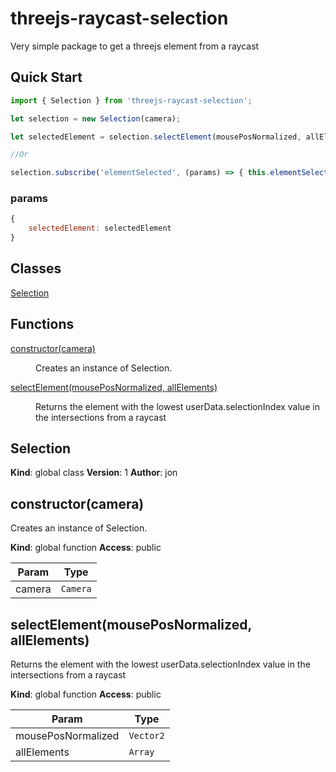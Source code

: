 # threejs-raycast-selection

Very simple package to get a threejs element from a raycast

## Quick Start

```javascript
import { Selection } from 'threejs-raycast-selection';

let selection = new Selection(camera);

let selectedElement = selection.selectElement(mousePosNormalized, allElements);

//Or

selection.subscribe('elementSelected', (params) => { this.elementSelected(params); });

```
### params

```javascript
{
	selectedElement: selectedElement
}
```
## Classes

<dl>
<dt><a href="#Selection">Selection</a></dt>
<dd></dd>
</dl>

## Functions

<dl>
<dt><a href="#constructor">constructor(camera)</a></dt>
<dd><p>Creates an instance of Selection.</p>
</dd>
<dt><a href="#selectElement">selectElement(mousePosNormalized, allElements)</a></dt>
<dd><p>Returns the element with the lowest userData.selectionIndex value in the intersections from a raycast</p>
</dd>
</dl>

<a name="Selection"></a>

## Selection
**Kind**: global class
**Version**: 1
**Author**: jon
<a name="constructor"></a>

## constructor(camera)
Creates an instance of Selection.

**Kind**: global function
**Access**: public

| Param  | Type                |
| ------ | ------------------- |
| camera | <code>Camera</code> |

<a name="selectElement"></a>

## selectElement(mousePosNormalized, allElements)
Returns the element with the lowest userData.selectionIndex value in the intersections from a raycast

**Kind**: global function
**Access**: public

| Param              | Type                 |
| ------------------ | -------------------- |
| mousePosNormalized | <code>Vector2</code> |
| allElements        | <code>Array</code>   |